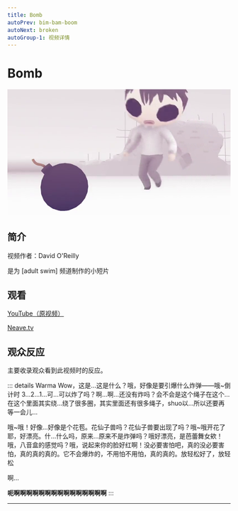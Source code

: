 ```yaml
---
title: Bomb
autoPrev: bim-bam-boom
autoNext: broken
autoGroup-1: 视频详情
---
```


# Bomb

![](/bomb.png)

## 简介

视频作者：David O'Reilly

是为 [adult swim] 频道制作的小短片

## 观看

[YouTube（原视频）](https://www.youtube.com/watch?v=kfqyYm4vhVI)

[Neave.tv](https://neave.tv/assets/videos/bomb.mp4)

## 观众反应

主要收录观众看到此视频时的反应。

::: details Warma
Wow，这是...这是什么？哦，好像是要引爆什么炸弹——哦~倒计时 3...2...1...可...可以炸了吗？啊...啊...还没有炸吗？会不会是这个绳子在这个...在这个里面其实绕...绕了很多圈，其实里面还有很多绳子，shuo以...所以还要再等一会儿...

哦~哦！好像...好像是个花苞。花仙子兽吗？花仙子兽要出现了吗？哦~哦开花了耶，好漂亮。什...什么吗，原来...原来不是炸弹吗？哦好漂亮，是芭蕾舞女欸！哦，八音盒的感觉吗？哦，说起来你的脸好红啊！没必要害怕吧，真的没必要害怕，真的真的真的。它不会爆炸的，不用怕不用怕，真的真的。放轻松好了，放轻松

啊...

**呃啊啊啊啊啊啊啊啊啊啊啊啊啊啊啊**
:::

---

